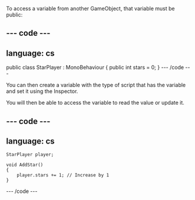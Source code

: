 To access a variable from another GameObject, that variable must be public:

--- code ---
---
language: cs
---
public class StarPlayer : MonoBehaviour
{
    public int stars = 0; 
}
--- /code ---

You can then create a variable with the type of script that has the variable and set it using the Inspector. 

You will then be able to access the variable to read the value or update it. 

--- code ---
---
language: cs
---
    StarPlayer player;

    void AddStar()
    {
        player.stars += 1; // Increase by 1
    }
--- /code ---

